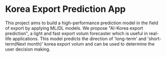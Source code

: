 # Korea Export Prediction App

This project aims to build a high-performance prediction model in the field of export by applying ML/DL models. We propose "AI-Korea export prediction", a light and fast export volum forecaster which is useful in real-life applications. This model predicts the direction of 'long-term' and 'short-term(Next month)' korea export volum and can be used to determine the user decision making.
